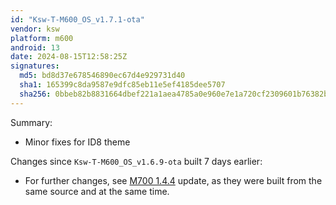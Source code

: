 ```yaml
---
id: "Ksw-T-M600_OS_v1.7.1-ota"
vendor: ksw
platform: m600
android: 13
date: 2024-08-15T12:58:25Z
signatures:
  md5: bd8d37e678546890ec67d4e929731d40
  sha1: 165399c8da9587e9dfc85eb11e5ef4185dee5707
  sha256: 0bbeb82b8831664dbef221a1aea4785a0e960e7e1a720cf2309601b76382b75f
---
```

Summary:
- Minor fixes for ID8 theme

Changes since `Ksw-T-M600_OS_v1.6.9-ota` built 7 days earlier:
- For further changes, see [M700 1.4.4](/headunits/updates/ksw/m700/ksw-t-m700_os_v144-ota) update, as they were built from the same source and at the same time.